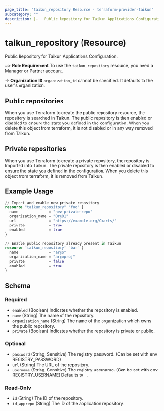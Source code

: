 ```yaml
---
page_title: "taikun_repository Resource - terraform-provider-taikun"
subcategory: ""
description: |-   Public Repository for Taikun Applications Configuration.
---
```


# taikun_repository (Resource)

Public Repository for Taikun Applications Configuration.

~> **Role Requirement** To use the `taikun_repository` resource, you need a Manager or Partner account.

-> **Organization ID** `organization_id` cannot be specified. It defaults to the user's organization.

## Public repositories
When you use Terraform to create the public repository resource, the repository is searched in Taikun.
The public repository is then enabled or disabled to ensure the state you defined in the configuration.
When you delete this object from terraform, it is not disabled or in any way removed from Taikun.

## Private repositories
When you use Terraform to create a private repository, the repository is Imported into Taikun.
The private repository is then enabled or disabled to ensure the state you defined in the configuration.
When you delete this object from terraform, it is removed from Taikun.

## Example Usage

```terraform
// Import and enable new private repository
resource "taikun_repository" "foo" {
  name              = "new-private-repo"
  organization_name = "Org01"
  url               = "https://example.org/Charts/"
  private           = true
  enabled           = true
}

// Enable public repository already present in Taikun
resource "taikun_repository" "bar" {
  name              = "argo"
  organization_name = "argoproj"
  private           = false
  enabled           = true
}
```

<!-- schema generated by tfplugindocs -->
## Schema

### Required

- `enabled` (Boolean) Indicates whether the repository is enabled.
- `name` (String) The name of the repository.
- `organization_name` (String) The name of the organization which owns the public repository.
- `private` (Boolean) Indicates whether the repository is private or public.

### Optional

- `password` (String, Sensitive) The registry password. (Can be set with env REGISTRY_PASSWORD)
- `url` (String) The URL of the repository.
- `username` (String, Sensitive) The registry username. (Can be set with env REGISTRY_USERNAME) Defaults to ` `.

### Read-Only

- `id` (String) The ID of the repository.
- `id_apprepo` (String) The ID of the application repository.
